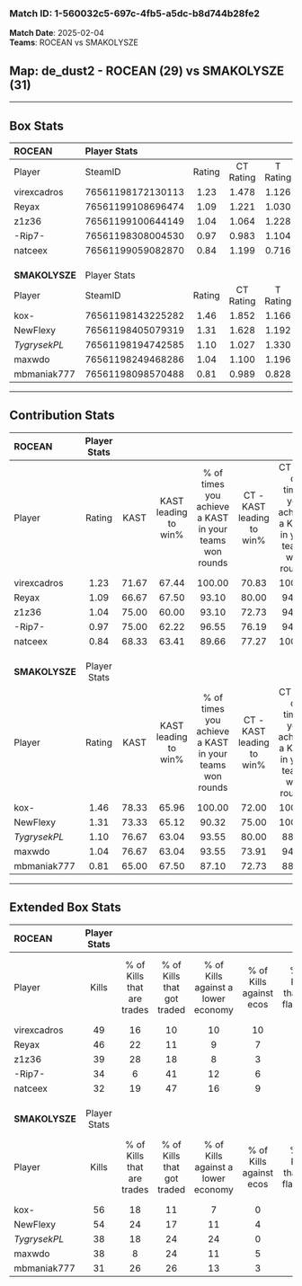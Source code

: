 ### Match ID: 1-560032c5-697c-4fb5-a5dc-b8d744b28fe2  
**Match Date**: 2025-02-04  
**Teams**: ROCEAN vs SMAKOLYSZE  

## **Map**: de_dust2 - ROCEAN (29) vs SMAKOLYSZE (31)  
---  

## Box Stats  

| **ROCEAN**     | Player Stats      |        |           |          |       |      |       |         |        |      |     |
| :- | :- | :-: | :-: | :-: | :-: | :-: | :-: | :-: | :-: | :-: | :-: |
| Player         | SteamID           | Rating | CT Rating | T Rating | KAST  | ADR  | Kills | Assists | Deaths | K/D  | HS% |
| virexcadros    | 76561198172130113 |  1.23  |   1.478   |  1.126   | 71.67 | 85.6 |  49   |   18    |   41   | 1.20 | 38  |
| Reyax          | 76561199108696474 |  1.09  |   1.221   |  1.030   | 66.67 | 77.5 |  46   |    8    |   43   | 1.07 | 69  |
| z1z36          | 76561199100644149 |  1.04  |   1.064   |  1.228   | 75.00 | 68.8 |  39   |   16    |   43   | 0.91 | 51  |
| -Rip7-         | 76561198308004530 |  0.97  |   0.983   |  1.104   | 75.00 | 76.8 |  34   |   25    |   47   | 0.72 | 58  |
| natceex        | 76561199059082870 |  0.84  |   1.199   |  0.716   | 68.33 | 62.3 |  32   |   10    |   45   | 0.71 | 71  |
|                |                   |        |           |          |       |      |       |         |        |      |     |
|                |                   |        |           |          |       |      |       |         |        |      |     |
|                |                   |        |           |          |       |      |       |         |        |      |     |
| **SMAKOLYSZE** | Player Stats      |        |           |          |       |      |       |         |        |      |     |
| Player         | SteamID           | Rating | CT Rating | T Rating | KAST  | ADR  | Kills | Assists | Deaths | K/D  | HS% |
| kox-           | 76561198143225282 |  1.46  |   1.852   |  1.166   | 78.33 | 94.0 |  56   |    9    |   33   | 1.70 | 16  |
| NewFlexy       | 76561198405079319 |  1.31  |   1.628   |  1.192   | 73.33 | 92.5 |  54   |   10    |   43   | 1.26 | 59  |
| _TygrysekPL_   | 76561198194742585 |  1.10  |   1.027   |  1.330   | 76.67 | 78.8 |  38   |   24    |   41   | 0.93 | 57  |
| maxwdo         | 76561198249468286 |  1.04  |   1.100   |  1.196   | 76.67 | 71.7 |  38   |   14    |   43   | 0.88 | 50  |
| mbmaniak777    | 76561198098570488 |  0.81  |   0.989   |  0.828   | 65.00 | 56.4 |  31   |   11    |   42   | 0.74 | 45  |
---  

## Contribution Stats  

| **ROCEAN**     | Player Stats |       |                      |                                                        |                           |                                                             |                          |                                                            |
| :- | :-: | :-: | :-: | :-: | :-: | :-: | :-: | :-: |
| Player         |    Rating    | KAST  | KAST leading to win% | % of times you achieve a KAST in your teams won rounds | CT - KAST leading to win% | CT - % of times you achieve a KAST in your teams won rounds | T - KAST leading to win% | T - % of times you achieve a KAST in your teams won rounds |
| virexcadros    |     1.23     | 71.67 |        67.44         |                         100.00                         |           70.83           |                           100.00                            |          63.16           |                           100.00                           |
| Reyax          |     1.09     | 66.67 |        67.50         |                         93.10                          |           80.00           |                            94.12                            |          55.00           |                           91.67                            |
| z1z36          |     1.04     | 75.00 |        60.00         |                         93.10                          |           72.73           |                            94.12                            |          47.83           |                           91.67                            |
| -Rip7-         |     0.97     | 75.00 |        62.22         |                         96.55                          |           76.19           |                            94.12                            |          50.00           |                           100.00                           |
| natceex        |     0.84     | 68.33 |        63.41         |                         89.66                          |           77.27           |                           100.00                            |          47.37           |                           75.00                            |
|                |              |       |                      |                                                        |                           |                                                             |                          |                                                            |
|                |              |       |                      |                                                        |                           |                                                             |                          |                                                            |
|                |              |       |                      |                                                        |                           |                                                             |                          |                                                            |
| **SMAKOLYSZE** | Player Stats |       |                      |                                                        |                           |                                                             |                          |                                                            |
| Player         |    Rating    | KAST  | KAST leading to win% | % of times you achieve a KAST in your teams won rounds | CT - KAST leading to win% | CT - % of times you achieve a KAST in your teams won rounds | T - KAST leading to win% | T - % of times you achieve a KAST in your teams won rounds |
| kox-           |     1.46     | 78.33 |        65.96         |                         100.00                         |           72.00           |                           100.00                            |          59.09           |                           100.00                           |
| NewFlexy       |     1.31     | 73.33 |        65.12         |                         90.32                          |           75.00           |                           100.00                            |          52.63           |                           76.92                            |
| _TygrysekPL_   |     1.10     | 76.67 |        63.04         |                         93.55                          |           80.00           |                            88.89                            |          50.00           |                           100.00                           |
| maxwdo         |     1.04     | 76.67 |        63.04         |                         93.55                          |           73.91           |                            94.44                            |          52.17           |                           92.31                            |
| mbmaniak777    |     0.81     | 65.00 |        67.50         |                         87.10                          |           72.73           |                            88.89                            |          61.11           |                           84.62                            |
---  

## Extended Box Stats  

| **ROCEAN**     | Player Stats |                            |                            |                                    |                         |                              |                                 |        |                             |                                     |                          |                               |                            |
| :- | :-: | :-: | :-: | :-: | :-: | :-: | :-: | :-: | :-: | :-: | :-: | :-: | :-: |
| Player         |    Kills     | % of Kills that are trades | % of Kills that got traded | % of Kills against a lower economy | % of Kills against ecos | % of Kills that are flawless | % of Kills that are close duels | Deaths | % of Deaths that get traded | % of Deaths against a lower economy | % of Deaths against ecos | % of Deaths that are flawless | % of Deaths that are close |
| virexcadros    |      49      |             16             |             10             |                 10                 |           10            |              78              |                4                |   41   |             20              |                  5                  |            0             |              78               |             2              |
| Reyax          |      46      |             22             |             11             |                 9                  |            7            |              57              |                9                |   43   |              9              |                  9                  |            5             |              72               |             12             |
| z1z36          |      39      |             28             |             18             |                 8                  |            3            |              51              |               13                |   43   |             19              |                  7                  |            2             |              70               |             12             |
| -Rip7-         |      34      |             6              |             41             |                 12                 |            6            |              53              |               15                |   47   |             17              |                  6                  |            2             |              57               |             9              |
| natceex        |      32      |             19             |             47             |                 16                 |            9            |              72              |                6                |   45   |             29              |                 11                  |            4             |              64               |             7              |
|                |              |                            |                            |                                    |                         |                              |                                 |        |                             |                                     |                          |                               |                            |
|                |              |                            |                            |                                    |                         |                              |                                 |        |                             |                                     |                          |                               |                            |
|                |              |                            |                            |                                    |                         |                              |                                 |        |                             |                                     |                          |                               |                            |
| **SMAKOLYSZE** | Player Stats |                            |                            |                                    |                         |                              |                                 |        |                             |                                     |                          |                               |                            |
| Player         |    Kills     | % of Kills that are trades | % of Kills that got traded | % of Kills against a lower economy | % of Kills against ecos | % of Kills that are flawless | % of Kills that are close duels | Deaths | % of Deaths that get traded | % of Deaths against a lower economy | % of Deaths against ecos | % of Deaths that are flawless | % of Deaths that are close |
| kox-           |      56      |             18             |             11             |                 7                  |            0            |              73              |                5                |   33   |             15              |                  3                  |            0             |              73               |             6              |
| NewFlexy       |      54      |             24             |             17             |                 11                 |            4            |              67              |                9                |   43   |             30              |                 12                  |            0             |              56               |             16             |
| _TygrysekPL_   |      38      |             18             |             24             |                 24                 |            0            |              63              |                5                |   41   |             24              |                  5                  |            0             |              54               |             7              |
| maxwdo         |      38      |             8              |             24             |                 11                 |            5            |              66              |               13                |   43   |             28              |                  7                  |            0             |              60               |             12             |
| mbmaniak777    |      31      |             26             |             26             |                 13                 |            3            |              74              |               10                |   42   |             14              |                  7                  |            0             |              71               |             2              |
